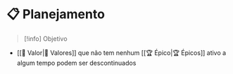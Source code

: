 # 📋 Planejamento

> [!info] Objetivo
> 


- [[🌟 Valor|🌟 Valores]] que não tem nenhum [[🏆 Épico|🏆 Épicos]] ativo a algum tempo podem ser descontinuados